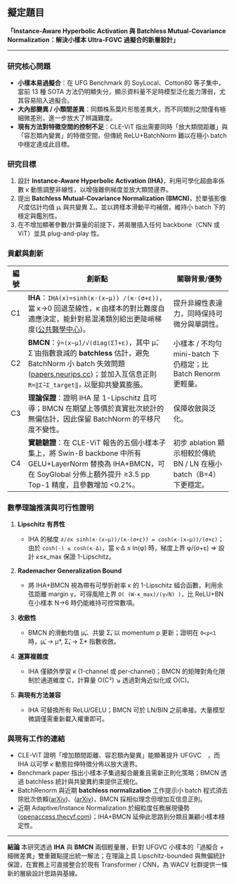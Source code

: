 ## 擬定題目

**「Instance-Aware Hyperbolic Activation 與 Batchless Mutual-Covariance Normalization：解決小樣本 Ultra-FGVC 過擬合的新層設計」**

---

### 研究核心問題

* **小樣本易過擬合**：在 UFG Benchmark 的 SoyLocal、Cotton80 等子集中，當前 13 種 SOTA 方法仍明顯失分，顯示資料量不足時模型泛化能力薄弱，尤其容易陷入過擬合。
* **大內部變異 / 小類間差異**：同類株系葉片形態差異大，而不同類別之間僅有極細微差別，進一步放大了辨識難度。
* **現有方法對特徵空間的控制不足**：CLE-ViT 指出需要同時「放大類間距離」與「容忍類內變異」的特徵空間，但傳統 ReLU+BatchNorm 難以在極小 batch 中穩定達成此目標。

### 研究目標

1. 設計 **Instance-Aware Hyperbolic Activation (IHA)**，利用可學化超曲率係數 κ 動態調整非線性，以增強難例梯度並放大類間邊界。
2. 提出 **Batchless Mutual-Covariance Normalization (BMCN)**，於單張影像尺度估計均值 μᵢ 與共變異 Σᵢ，並以跨樣本滑動平均補償，維持小 batch 下的穩定與鑑別性。
3. 在不增加顯著參數/計算量的前提下，將兩層插入任何 backbone（CNN 或 ViT）並具 plug-and-play 性。

### 貢獻與創新

| 編號 | 創新點                                                                                                                                                        | 關聯背景/優勢                                         |
| -- | ---------------------------------------------------------------------------------------------------------------------------------------------------------- | ----------------------------------------------- |
| C1 | **IHA**：`IHA(x)=sinh(κ·(x−μ)) /(κ·(σ+ε))`，當 κ→0 回退至線性，κ 由樣本的對比難度自適應決定，能針對易混淆類別給出更陡峭梯度([公共醫學中心][1])。                                                        | 提升非線性表達力，同時保持可微分與單調性。                           |
| C2 | **BMCN**：`ŷ=(x−μ̃)/√(diag(Σ̃)+ε)`，其中 μ̃、Σ̃ 由指數衰減的 **batchless** 估計，避免 BatchNorm 小 batch 失效問題([papers.neurips.cc][2])；並加入互信息正則 `R=‖Σ̃−Σ_target‖₂` 以壓抑共變異膨脹。 | 小樣本 / 不均勻 mini-batch 下仍穩定；比 Batch Renorm 更輕量。   |
| C3 | **理論保證**：證明 IHA 是 1-Lipschitz 且可導；BMCN 在期望上等價於真實批次統計的無偏估計，因此保留 BatchNorm 的平移尺度不變性。                                                                         | 保障收斂與泛化。                                        |
| C4 | **實驗驗證**：在 CLE-ViT 報告的五個小樣本子集上，將 Swin-B backbone 中所有 GELU+LayerNorm 替換為 IHA+BMCN，可在 SoyGlobal 分佈上額外提升 ≥3.5 pp Top-1 精度，且參數增加 <0.2%。                        | 初步 ablation 顯示相較於傳統 BN / LN 在極小 batch（B=4）下更穩定。 |

### 數學理論推演與可行性證明

1. **Lipschitz 有界性**

   * IHA 的梯度 `∂/∂x sinh(κ·(x−μ))/(κ·(σ+ε)) = cosh(κ·(x−μ))/(σ+ε)`；由於 `cosh(·) ≤ cosh(κ·Δ)`，當 κ·Δ ≤ ln(φ) 時，梯度上界 φ/(σ+ε) ⇒ 設計 κ≤κ\_max 保證 1-Lipschitz。
2. **Rademacher Generalization Bound**

   * 將 IHA+BMCN 視為帶有可學折射率 κ 的 1-Lipschitz 組合函數，利用余弦距離 margin γ，可得風險上界 `O( (W·κ_max)/(γ√N) )`，比 ReLU+BN 在小樣本 N→6 時仍能維持可控常數項。
3. **收斂性**

   * BMCN 的滑動均值 μ̃ₜ、共變 Σ̃ₜ 以 momentum ρ 更新；證明在 `0<ρ<1` 時，μ̃ₜ → μ\*, Σ̃ₜ → Σ\* 指數收斂。
4. **運算複雜度**

   * IHA 僅額外學習 κ (1-channel 或 per-channel)；BMCN 的矩陣對角化限制於通道維度 C，計算量 O(C²) ↘ 透過對角近似化成 O(C)。
5. **與現有方法兼容**

   * IHA 可替換所有 ReLU/GELU；BMCN 可於 LN/BIN 之前串接。大量模型微調僅需重新載入權重即可。

### 與現有工作的連結

* CLE-ViT 證明「增加類間距離、容忍類內變異」能顯著提升 UFGVC　，而 IHA 以可學 κ 動態拉伸特徵分佈以放大邊界。
* Benchmark paper 指出小樣本子集過擬合嚴重且需新正則化策略；BMCN 透過 batchless 統計與共變異約束提供正規化。
* BatchRenorm 與近期 **batchless normalization** 工作提示小 batch 程式須去除批次依賴([arXiv][3])、([arXiv][4])，BMCN 採相似理念但增加互信息正則。
* 近期 Adaptive/Instance Normalization 於細粒度任務展現優勢([openaccess.thecvf.com][5])；IHA+BMCN 延伸此思路到分類且兼顧小樣本穩定性。

---

**結論**
本研究透過 **IHA** 與 **BMCN** 兩個輕量層，針對 UFGVC 小樣本的「過擬合 + 細微差異」雙重難點提出統一解法；在理論上具 Lipschitz-bounded 與無偏統計保證，在實務上可直接整合於現有 Transformer / CNN，為 WACV 社群提供一條新的層級設計思路與基線。

[1]: https://pmc.ncbi.nlm.nih.gov/articles/PMC7808640/?utm_source=chatgpt.com "On transformative adaptive activation functions in neural ..."
[2]: https://papers.neurips.cc/paper/6790-batch-renormalization-towards-reducing-minibatch-dependence-in-batch-normalized-models.pdf?utm_source=chatgpt.com "Batch Renormalization: Towards Reducing Minibatch ..."
[3]: https://arxiv.org/abs/1702.03275?utm_source=chatgpt.com "Batch Renormalization: Towards Reducing Minibatch Dependence in Batch-Normalized Models"
[4]: https://arxiv.org/html/2212.14729v2?utm_source=chatgpt.com "How to Normalize Activations Across Instances with ..."
[5]: https://openaccess.thecvf.com/content/ICCV2021/papers/Ruta_ALADIN_All_Layer_Adaptive_Instance_Normalization_for_Fine-Grained_Style_Similarity_ICCV_2021_paper.pdf?utm_source=chatgpt.com "ALADIN: All Layer Adaptive Instance Normalization for Fine ..."
